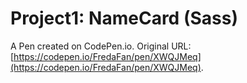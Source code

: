 # Project1:  NameCard (Sass)

A Pen created on CodePen.io. Original URL: [https://codepen.io/FredaFan/pen/XWQJMeq](https://codepen.io/FredaFan/pen/XWQJMeq).

